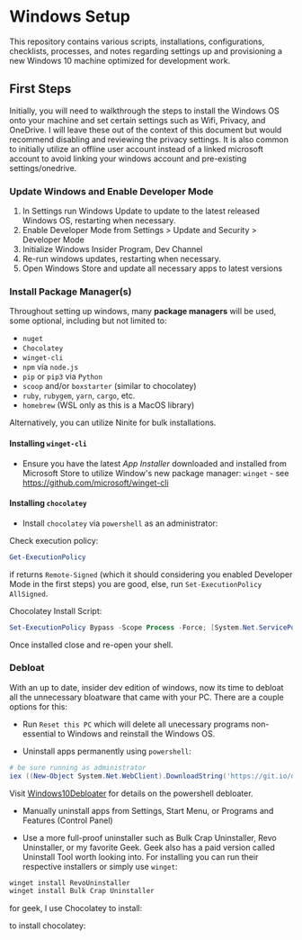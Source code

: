 # Windows Setup

This repository contains various scripts, installations, configurations, checklists, processes, and notes regarding settings up and provisioning a new Windows 10 machine optimized for development work.

## First Steps

Initially, you will need to walkthrough the steps to install the Windows OS onto your machine and set certain settings such as Wifi, Privacy, and OneDrive. I will leave these out of the context of this document but would recommend disabling and reviewing the privacy settings. It is also common to initially utilize an offline user account instead of a linked microsoft account to avoid linking your windows account and pre-existing settings/onedrive.

### Update Windows and Enable Developer Mode

1. In Settings run Windows Update to update to the latest released Windows OS, restarting when necessary.
2. Enable Developer Mode from Settings > Update and Security > Developer Mode
3. Initialize Windows Insider Program, Dev Channel
4. Re-run windows updates, restarting when necessary.
5. Open Windows Store and update all necessary apps to latest versions 

### Install Package Manager(s)

Throughout setting up windows, many **package managers** will be used, some optional, including but not limited to:

- `nuget`
- `Chocolatey`
- `winget-cli`
- `npm` via `node.js`
- `pip` or `pip3` via `Python`
- `scoop` and/or `boxstarter` (similar to chocolatey)
- `ruby`, `rubygem`, `yarn`, `cargo`, etc.
- `homebrew` (WSL only as this is a MacOS library)

Alternatively, you can utilize Ninite for bulk installations.

#### Installing `winget-cli`

- Ensure you have the latest *App Installer* downloaded and installed from Microsoft Store to utilize Window's new package manager: `winget` - see <https://github.com/microsoft/winget-cli>

#### Installing `chocolatey`

- Install `chocolatey` via `powershell` as an administrator:

Check execution policy:

```powershell
Get-ExecutionPolicy
```

if returns `Remote-Signed` (which it should considering you enabled Developer Mode in the first steps) you are good, else, run `Set-ExecutionPolicy AllSigned`.

Chocolatey Install Script:

```powershell
Set-ExecutionPolicy Bypass -Scope Process -Force; [System.Net.ServicePointManager]::SecurityProtocol = [System.Net.ServicePointManager]::SecurityProtocol -bor 3072; iex ((New-Object System.Net.WebClient).DownloadString('https://chocolatey.org/install.ps1'))
```
Once installed close and re-open your shell.

### Debloat

With an up to date, insider dev edition of windows, now its time to debloat all the unnecessary bloatware that came with your PC.
There are a couple options for this:

- Run `Reset this PC` which will delete all unecessary programs non-essential to Windows and reinstall the Windows OS.

- Uninstall apps permanently using `powershell`: 

```powershell
# be sure running as administrator
iex ((New-Object System.Net.WebClient).DownloadString('https://git.io/debloat'))
```

Visit [Windows10Debloater](https://github.com/Sycnex/Windows10Debloater) for details on the powershell debloater.

- Manually uninstall apps from Settings, Start Menu, or Programs and Features (Control Panel)

- Use a more full-proof uninstaller such as Bulk Crap Uninstaller, Revo Uninstaller, or my favorite Geek. Geek also has a paid version called Uninstall Tool worth looking into. For installing you can run their respective installers or simply use `winget`:

```powershell
winget install RevoUninstaller
winget install Bulk Crap Uninstaller
```

for geek, I use Chocolatey to install:

to install chocolatey:





